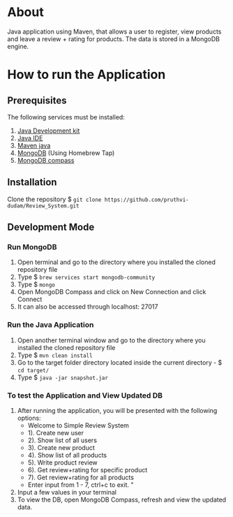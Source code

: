 # About
Java application using Maven, that allows a user to register, view products and leave a review + rating for products. The data is stored in a MongoDB engine.

# How to run the Application

## Prerequisites
The following services must be installed:

1. [Java Development kit](https://www.oracle.com/java/technologies/javase-downloads.html)
2. [Java IDE](https://www.jetbrains.com/idea/)
2. [Maven java](https://maven.apache.org/download.cgi)
3. [MongoDB](https://docs.mongodb.com/manual/tutorial/install-mongodb-on-os-x/) (Using Homebrew Tap)
4. [MongoDB compass](https://www.mongodb.com/products/compass)

## Installation

Clone the repository
$ `git clone https://github.com/pruthvi-dudam/Review_System.git`

## Development Mode
### Run MongoDB

1. Open terminal and go to the directory where you installed the cloned repository file
2. Type $ `brew services start mongodb-community` 
3. Type $ `mongo`
4. Open MongoDB Compass and click on New Connection and click Connect
5. It can also be accessed through localhost: 27017

### Run the Java Application
1. Open another terminal window and go to the directory where you installed the cloned repository file
2. Type $ `mvn clean install`
3. Go to the target folder directory located inside the current directory - $ `cd target/`
4. Type $ `java -jar snapshot.jar`

### To test the Application and View Updated DB
1. After running the application, you will be presented with the following options:
    - Welcome to Simple Review System 
    - 1). Create new user 
    - 2). Show list of all users 
    - 3). Create new product 
    - 4). Show list of all products 
    - 5). Write product review 
    - 6). Get review+rating for specific product 
    - 7). Get review+rating for all products 
    - Enter input from 1 - 7, ctrl+c to exit. "
2. Input a few values in your terminal
3. To view the DB, open MongoDB Compass, refresh and view the updated data.

